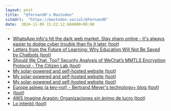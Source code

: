 ```yaml
---
layout: post
title:  "@fernand0's Mastodon"
siteUrl:  "https://mastodon.social/@fernand0"
date:  2024-11-09 15:22:12.684000+00:00
---
```

*  [WhatsApp info's hit the dark web market. Stay sharp online - it's always easier to dodge cyber trouble than fix it later ](https://safeonweb.be/en/news/whatsapp-infos-hit-dark-web-market-stay-sharp-online-its-always-easier-dodge-cyber-trouble-fi) ([toot](https://mastodon.social/@fernand0/113453677457049883))
*  [Letters from the Future of Learning: Why Education Will Not Be Saved by Chatbots ](https://nepc.colorado.edu/blog/why-educatio) ([toot](https://mastodon.social/@fernand0/113452905363913796))
*  [Should We Chat, Too? Security Analysis of WeChat’s MMTLS Encryption Protocol - The Citizen Lab ](https://citizenlab.ca/2024/10/should-we-chat-too-security-analysis-of-wechats-mmtls-encryption-protocol) ([toot](https://mastodon.social/@fernand0/113452816107906507))
*  [My solar-powered and self-hosted website ](https://dri.es/my-solar-powered-and-self-hosted-websit) ([toot](https://mastodon.social/@fernand0/113452517813234018))
*  [My solar-powered and self-hosted website ](https://dri.es/my-solar-powered-and-self-hosted-websit) ([toot](https://mastodon.social/@fernand0/113452365109410877))
*  [My solar-powered and self-hosted website ](https://dri.es/my-solar-powered-and-self-hosted-websit) ([toot](https://mastodon.social/@fernand0/113451360662489443))
*  [Europe asleep (a key-not) - Bertrand Meyer's technology+ blog ](https://bertrandmeyer.com/2024/10/29/europe-asleep-key-not) ([toot](https://mastodon.social/@fernand0/113450632164681977))
*  [ ](https://mastodon.manalejandro.com/@ale) ([toot](https://mastodon.social/@fernand0/113449084825361978))
*  [AWS Imagine Aragón: Organizaciones sin ánimo de lucro ](https://aws-experience.com/emea/iberia/e/617c8/aws-imagine-aragon-organizaciones-sin-animo-de-lucro?mkt_tok=MTEyLVRaTS03NjYAAAGWe_dMiHEq5BLsBd6T0BghBF65wCMchwiRF2z4cNJu9nzZkUf-d1D8F_aCXmQO2ZQS7xjlyYqVUb5ImiySur_ZJk7GPT) ([toot](https://mastodon.social/@fernand0/113448742449954160))
*  [Lo intentó ](https://avecesunafoto.wordpress.com/2024/11/08/lo-intento) ([toot](https://mastodon.social/@fernand0/113448510480169504))

